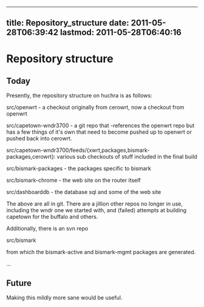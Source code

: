 
---
title: Repository_structure
date: 2011-05-28T06:39:42
lastmod: 2011-05-28T06:40:16
---
Repository structure
====================

Today
-----

Presently, the repository structure on huchra is as follows:

src/openwrt - a checkout originally from cerowrt, now a checkout from
openwrt

src/capetown-wndr3700 - a git repo that -references the openwrt repo but
has a few things of it's own that need to become pushed up to openwrt or
pushed back into cerowrt.

src/capetown-wndr3700/feeds/{xwrt,packages,bismark-packages,cerowrt}:
various sub checkouts of stuff included in the final build

src/bismark-packages - the packages specific to bismark

src/bismark-chrome - the web site on the router itself

src/dashboarddb - the database sql and some of the web site

The above are all in git. There are a jillion other repos no longer in
use, including the wndr one we started with, and (failed) attempts at
building capetown for the buffalo and others.

Additionally, there is an svn repo

src/bismark

from which the bismark-active and bismark-mgmt packages are generated.

...

Future
------

Making this mildly more sane would be useful.
